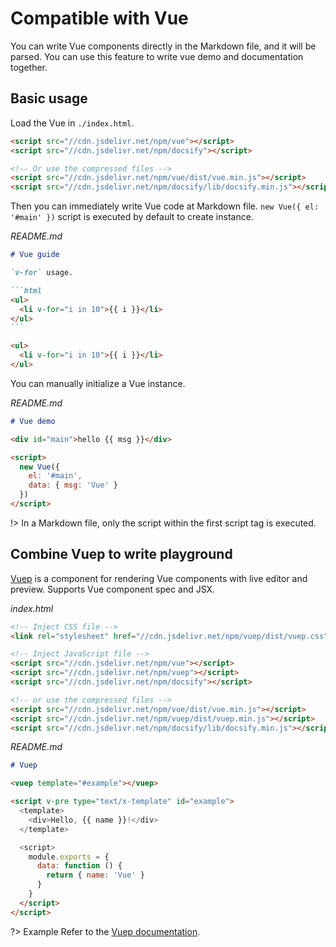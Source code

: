 # Compatible with Vue

You can write Vue components directly in the Markdown file, and it will be parsed. You can use this feature to write vue demo and documentation together.

## Basic usage

Load the Vue in `./index.html`.

```html
<script src="//cdn.jsdelivr.net/npm/vue"></script>
<script src="//cdn.jsdelivr.net/npm/docsify"></script>

<!-- Or use the compressed files -->
<script src="//cdn.jsdelivr.net/npm/vue/dist/vue.min.js"></script>
<script src="//cdn.jsdelivr.net/npm/docsify/lib/docsify.min.js"></script>
```

Then you can immediately write Vue code at Markdown file. `new Vue({ el: '#main' })` script is executed by default to create instance.

*README.md*

````markdown
# Vue guide

`v-for` usage.

```html
<ul>
  <li v-for="i in 10">{{ i }}</li>
</ul>
```

<ul>
  <li v-for="i in 10">{{ i }}</li>
</ul>
````

You can manually initialize a Vue instance.

*README.md*

```markdown
# Vue demo

<div id="main">hello {{ msg }}</div>

<script>
  new Vue({
    el: '#main',
    data: { msg: 'Vue' }
  })
</script>
```

!> In a Markdown file, only the script within the first script tag is executed.

## Combine Vuep to write playground

[Vuep](https://github.com/QingWei-Li/vuep) is a component for rendering Vue components with live editor and preview. Supports Vue component spec and JSX.

*index.html*

```html
<!-- Inject CSS file -->
<link rel="stylesheet" href="//cdn.jsdelivr.net/npm/vuep/dist/vuep.css">

<!-- Inject JavaScript file -->
<script src="//cdn.jsdelivr.net/npm/vue"></script>
<script src="//cdn.jsdelivr.net/npm/vuep"></script>
<script src="//cdn.jsdelivr.net/npm/docsify"></script>

<!-- or use the compressed files -->
<script src="//cdn.jsdelivr.net/npm/vue/dist/vue.min.js"></script>
<script src="//cdn.jsdelivr.net/npm/vuep/dist/vuep.min.js"></script>
<script src="//cdn.jsdelivr.net/npm/docsify/lib/docsify.min.js"></script>
```

*README.md*
```markdown
# Vuep

<vuep template="#example"></vuep>

<script v-pre type="text/x-template" id="example">
  <template>
    <div>Hello, {{ name }}!</div>
  </template>

  <script>
    module.exports = {
      data: function () {
        return { name: 'Vue' }
      }
    }
  </script>
</script>
```

?> Example Refer to the [Vuep documentation](https://qingwei-li.github.io/vuep/).
